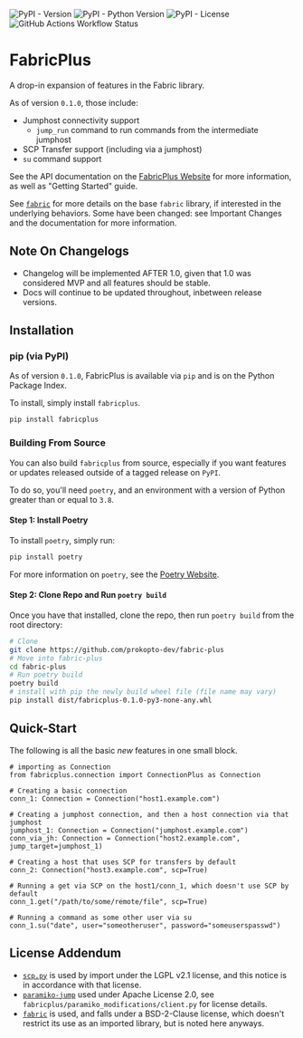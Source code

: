 ![PyPI - Version](https://img.shields.io/pypi/v/fabricplus)
![PyPI - Python Version](https://img.shields.io/pypi/pyversions/fabricplus)
![PyPI - License](https://img.shields.io/pypi/l/fabricplus)
![GitHub Actions Workflow Status](https://img.shields.io/github/actions/workflow/status/prokopto-dev/fabric-plus/testing.yml?logo=github&label=testing)

# FabricPlus

A drop-in expansion of features in the Fabric library.

As of version `0.1.0`, those include:

- Jumphost connectivity support
  - `jump_run` command to run commands from the intermediate jumphost
- SCP Transfer support (including via a jumphost)
- `su` command support

See the API documentation on the [FabricPlus Website](https://fabricplus.prokopto.dev/) for more information, as well as "Getting Started" guide.

See [`fabric`](https://github.com/fabric/fabric) for more details on the base `fabric` library, if interested in the underlying behaviors. Some have been changed: see Important Changes and the documentation for more information.

## Note On Changelogs

- Changelog will be implemented AFTER 1.0, given that 1.0 was considered MVP and all features should be stable.
- Docs will continue to be updated throughout, inbetween release versions.

## Installation

### pip (via PyPI)

As of version `0.1.0`, FabricPlus is available via `pip` and is on the Python Package Index.

To install, simply install `fabricplus`.

```bash
pip install fabricplus
```

### Building From Source

You can also build `fabricplus` from source, especially if you want features or updates released outside of a tagged release on `PyPI`.

To do so, you'll need `poetry`, and an environment with a version of Python greater than or equal to `3.8`.

#### Step 1: Install Poetry

To install `poetry`, simply run:

```bash
pip install poetry
```

For more information on `poetry`, see the [Poetry Website](https://python-poetry.org/).

#### Step 2: Clone Repo and Run `poetry build`

Once you have that installed, clone the repo, then run `poetry build` from the root directory:

```bash
# Clone
git clone https://github.com/prokopto-dev/fabric-plus
# Move into fabric-plus
cd fabric-plus
# Run poetry build
poetry build
# install with pip the newly build wheel file (file name may vary)
pip install dist/fabricplus-0.1.0-py3-none-any.whl
```

## Quick-Start

The following is all the basic *new* features in one small block.

```python3
# importing as Connection
from fabricplus.connection import ConnectionPlus as Connection

# Creating a basic connection
conn_1: Connection = Connection("host1.example.com")

# Creating a jumphost connection, and then a host connection via that jumphost
jumphost_1: Connection = Connection("jumphost.example.com")
conn_via_jh: Connection = Connection("host2.example.com", jump_target=jumphost_1)

# Creating a host that uses SCP for transfers by default
conn_2: Connection("host3.example.com", scp=True)

# Running a get via SCP on the host1/conn_1, which doesn't use SCP by default
conn_1.get("/path/to/some/remote/file", scp=True)

# Running a command as some other user via su
conn_1.su("date", user="someotheruser", password="someuserspasswd")
```

License Addendum
----------------
- [`scp.py`](https://github.com/jbardin/scp.py) is used by import under the LGPL v2.1 license, and this notice is in accordance with that license.
- [`paramiko-jump`](https://github.com/andrewschenck/paramiko-jump) used under Apache License 2.0, see `fabricplus/paramiko_modifications/client.py` for license details.
- [`fabric`](https://github.com/fabric/fabric) is used, and falls under a BSD-2-Clause license, which doesn't restrict its use as an imported library, but is noted here anyways.